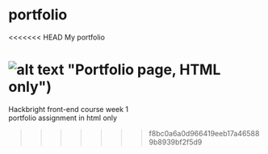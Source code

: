 # portfolio
<<<<<<< HEAD
My portfolio

![alt text](screenshots/Screenshot_2015-08-16_13.15.43.png) "Portfolio page, HTML only")
=======
Hackbright front-end course week 1
<br>portfolio assignment in html only
>>>>>>> f8bc0a6a0d966419eeb17a465889b8939bf2f5d9
